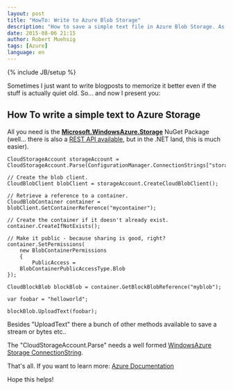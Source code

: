 ```yaml
---
layout: post
title: "HowTo: Write to Azure Blob Storage"
description: "How to save a simple text file in Azure Blob Storage. As you might already know: It's easy."
date: 2015-08-06 21:15
author: Robert Muehsig
tags: [Azure]
language: en
---
```

{% include JB/setup %}

Sometimes I just want to write blogposts to memorize it better even if the stuff is actually quiet old. So... and now I present you:

## How To write a simple text to Azure Storage

All you need is the __[Microsoft.WindowsAzure.Storage](https://www.nuget.org/packages/WindowsAzure.Storage/)__ NuGet Package (well... there is also a [REST API available](https://msdn.microsoft.com/en-us/library/azure/dd179355.aspx), but in the .NET land, this is much easier).

    CloudStorageAccount storageAccount = CloudStorageAccount.Parse(ConfigurationManager.ConnectionStrings["storage"].ConnectionString);

    // Create the blob client.
    CloudBlobClient blobClient = storageAccount.CreateCloudBlobClient();

    // Retrieve a reference to a container.
    CloudBlobContainer container = blobClient.GetContainerReference("mycontainer");

    // Create the container if it doesn't already exist.
    container.CreateIfNotExists();

	// Make it public - because sharing is good, right?
    container.SetPermissions(
        new BlobContainerPermissions
        {
            PublicAccess =
        BlobContainerPublicAccessType.Blob
    });

    CloudBlockBlob blockBlob = container.GetBlockBlobReference("myblob");

    var foobar = "helloworld";

    blockBlob.UploadText(foobar);
	
Besides "UploadText" there a bunch of other methods available to save a stream or bytes etc..

The "CloudStorageAccount.Parse" needs a well formed [WindowsAzure Storage ConnectionString](https://www.connectionstrings.com/windows-azure/).

That's all. If you want to learn more: [Azure Documentation](https://azure.microsoft.com/en-us/documentation/articles/storage-dotnet-how-to-use-blobs/)

Hope this helps!
